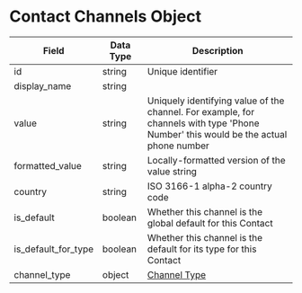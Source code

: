 # Contact Channels Object

Field | Data Type | Description
--- | --- | ---
id | string | Unique identifier
display_name | string | 
value | string | Uniquely identifying value of the channel. For example, for channels with type 'Phone Number' this would be the actual phone number
formatted_value | string | Locally-formatted version of the value string
country | string | ISO 3166-1 alpha-2 country code
is_default | boolean | Whether this channel is the global default for this Contact
is_default_for_type | boolean | Whether this channel is the default for its type for this Contact
channel_type | object | [Channel Type]

[Channel Type]: /channel_types/README.md
